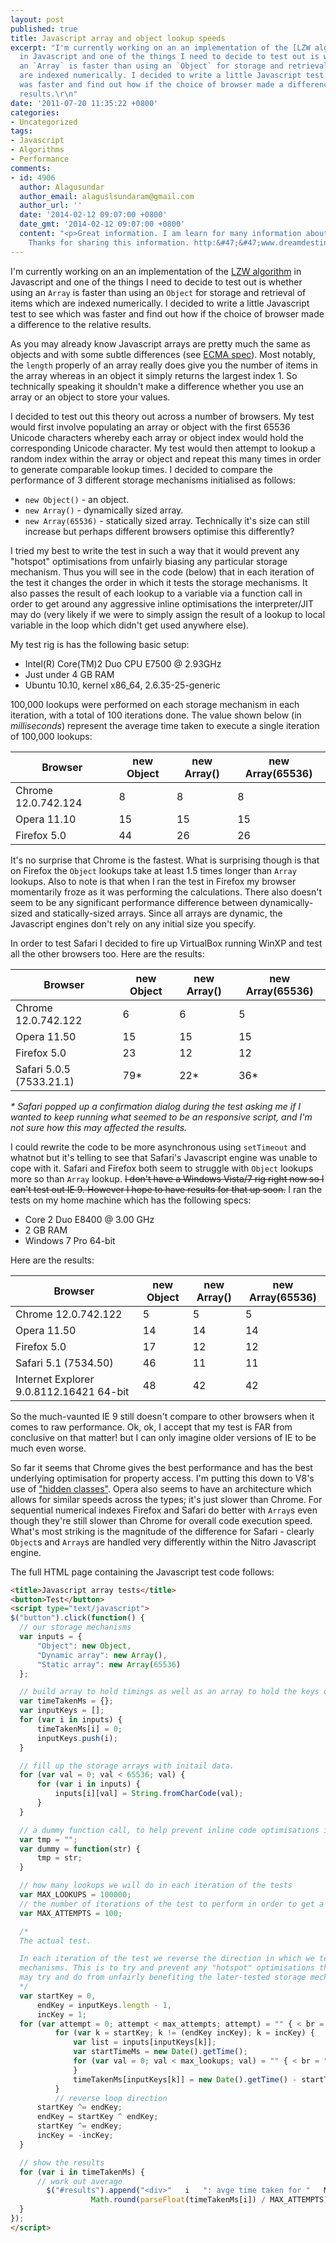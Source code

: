 ```yaml
---
layout: post
published: true
title: Javascript array and object lookup speeds
excerpt: "I'm currently working on an an implementation of the [LZW algorithm](http:&#47;&#47;en.wikipedia.org&#47;wiki&#47;Lempel%E2%80%93Ziv%E2%80%93Welch)
  in Javascript and one of the things I need to decide to test out is whether using
  an `Array` is faster than using an `Object` for storage and retrieval of items which
  are indexed numerically. I decided to write a little Javascript test to see which
  was faster and find out how if the choice of browser made a difference to the relative
  results.\r\n"
date: '2011-07-20 11:35:22 +0800'
categories:
- Uncategorized
tags:
- Javascript
- Algorithms
- Performance
comments:
- id: 4906
  author: Alagusundar
  author_email: alaguslsundaram@gmail.com
  author_url: ''
  date: '2014-02-12 09:07:00 +0800'
  date_gmt: '2014-02-12 09:07:00 +0800'
  content: "<p>Great information. I am learn for many information about your article.
    Thanks for sharing this information. http:&#47;&#47;www.dreamdestinations.in&#47;<&#47;p>\n"
---
```

I'm currently working on an an implementation of the [LZW algorithm](http://en.wikipedia.org/wiki/Lempel–Ziv–Welch) in Javascript and one of the things I need to decide to test out is whether using an `Array` is faster than using an `Object` for storage and retrieval of items which are indexed numerically. I decided to write a little Javascript test to see which was faster and find out how if the choice of browser made a difference to the relative results.

As you may already know Javascript arrays are pretty much the same as objects and with some subtle differences (see [ECMA spec](http://bclary.com/2004/11/07/#a-15.4)). Most notably, the `length` properly of an array really does give you the number of items in the array whereas in an object it simply returns the largest index 1\. So technically speaking it shouldn't make a difference whether you use an array or an object to store your values.

I decided to test out this theory out across a number of browsers. My test would first involve populating an array or object with the first 65536 Unicode characters whereby each array or object index would hold the corresponding Unicode character. My test would then attempt to lookup a random index within the array or object and repeat this many times in order to generate comparable lookup times. I decided to compare the performance of 3 different storage mechanisms initialised as follows:

* `new Object()` - an object.
* `new Array()` - dynamically sized array.
* `new Array(65536)` - statically sized array. Technically it's size can still increase but perhaps different browsers optimise this differently?

I tried my best to write the test in such a way that it would prevent any "hotspot" optimisations from unfairly biasing any particular storage mechanism. Thus you will see in the code (below) that in each iteration of the test it changes the order in which it tests the storage mechanisms. It also passes the result of each lookup to a variable via a function call in order to get around any aggressive inline optimisations the interpreter/JIT may do (very likely if we were to simply assign the result of a lookup to local variable in the loop which didn't get used anywhere else).

My test rig is has the following basic setup:

* Intel(R) Core(TM)2 Duo CPU E7500 @ 2.93GHz
* Just under 4 GB RAM
* Ubuntu 10.10, kernel x86_64, 2.6.35-25-generic

100,000 lookups were performed on each storage mechanism in each iteration, with a total of 100 iterations done. The value shown below (in *milliseconds*) represent the average time taken to execute a single iteration of 100,000 lookups:

| Browser | new Object | new Array() | new Array(65536) |
| --- | --- | --- | --- |
| Chrome 12.0.742.124 | 8 | 8 | 8 |
| Opera 11.10 | 15 | 15 | 15 |
| Firefox 5.0 | 44 | 26 | 26 |

It's no surprise that Chrome is the fastest. What is surprising though is that on Firefox the `Object` lookups take at least 1.5 times longer than `Array` lookups. Also to note is that when I ran the test in Firefox my browser momentarily froze as it was performing the calculations. There also doesn't seem to be any significant performance difference between dynamically-sized and statically-sized arrays. Since all arrays are dynamic, the Javascript engines don't rely on any initial size you specify.

In order to test Safari I decided to fire up VirtualBox running WinXP and test all the other browsers too. Here are the results:

| Browser | new Object | new Array() | new Array(65536) |
| --- | --- | --- | --- |
| Chrome 12.0.742.122 | 6 | 6 | 5 |
| Opera 11.50 | 15 | 15 | 15 |
| Firefox 5.0 | 23 | 12 | 12 |
| Safari 5.0.5 (7533.21.1) | 79* | 22* | 36* |

_* Safari popped up a confirmation dialog during the test asking me if I wanted to keep running what seemed to be an responsive script, and I'm not sure how this may affected the results._

I could rewrite the code to be more asynchronous using `setTimeout` and whatnot but it's telling to see that Safari's Javascript engine was unable to cope with it. Safari and Firefox both seem to struggle with `Object` lookups more so than `Array` lookup. ~~I don't have a Windows Vista/7 rig right now so I can't test out IE 9\. However I hope to have results for that up soon.~~ I ran the tests on my home machine which has the following specs:

* Core 2 Duo E8400 @ 3.00 GHz
* 2 GB RAM
* Windows 7 Pro 64-bit

Here are the results:

| Browser | new Object | new Array() | new Array(65536) |
| --- | --- | --- | --- |
| Chrome 12.0.742.122 | 5 | 5 | 5 |
| Opera 11.50 | 14 | 14 | 14 |
| Firefox 5.0 | 17 | 12 | 12 |
| Safari 5.1 (7534.50) | 46 | 11 | 11 |
| Internet Explorer 9.0.8112.16421 64-bit | 48 | 42 | 42 |

So the much-vaunted IE 9 still doesn't compare to other browsers when it comes to raw performance. Ok, ok, I accept that my test is FAR from conclusive on that matter! but I can only imagine older versions of IE to be much even worse.

So far it seems that Chrome gives the best performance and has the best underlying optimisation for property access. I'm putting this down to V8's use of ["hidden classes"](http://code.google.com/apis/v8/design.html). Opera also seems to have an architecture which allows for similar speeds across the types; it's just slower than Chrome. For sequential numerical indexes Firefox and Safari do better with `Array`s even though they're still slower than Chrome for overall code execution speed. What's most striking is the magnitude of the difference for Safari - clearly `Object`s and `Array`s are handled very differently within the Nitro Javascript engine.

The full HTML page containing the Javascript test code follows:

```html
<title>Javascript array tests</title>
<button>Test</button>
<script type="text/javascript">
$("button").click(function() {
  // our storage mechanisms
  var inputs = {
      "Object": new Object,
      "Dynamic array": new Array(),
      "Static array": new Array(65536)
  };

  // build array to hold timings as well as an array to hold the keys of 'input' so that
  var timeTakenMs = {};
  var inputKeys = [];
  for (var i in inputs) {
      timeTakenMs[i] = 0;
      inputKeys.push(i);
  }

  // fill up the storage arrays with initail data.
  for (var val = 0; val < 65536; val) {
      for (var i in inputs) {
          inputs[i][val] = String.fromCharCode(val);
      }
  }

  // a dummy function call, to help prevent inline code optimisations in the inner test loop below
  var tmp = "";
  var dummy = function(str) {
      tmp = str;
  }

  // how many lookups we will do in each iteration of the tests
  var MAX_LOOKUPS = 100000;
  // the number of iterations of the test to perform in order to get a decent average
  var MAX_ATTEMPTS = 100;

  /*
  The actual test.

  In each iteration of the test we reverse the direction in which we test the storage
  mechanisms. This is to try and prevent any "hotspot" optimisations the Javascript interpreter/JIT
  may try and do from unfairly benefiting the later-tested storage mechanisms.
  */
  var startKey = 0,
      endKey = inputKeys.length - 1,
      incKey = 1;
  for (var attempt = 0; attempt < max_attempts; attempt) = "" { < br = "" >
          for (var k = startKey; k != (endKey incKey); k = incKey) {
              var list = inputs[inputKeys[k]];
              var startTimeMs = new Date().getTime();
              for (var val = 0; val < max_lookups; val) = "" { < br = "" > dummy(list[parseInt(Math.floor(Math.random() * 65536))]);
              }
              timeTakenMs[inputKeys[k]] = new Date().getTime() - startTimeMs;
          }
          // reverse loop direction
      startKey ^= endKey;
      endKey = startKey ^ endKey;
      startKey ^= endKey;
      incKey = -incKey;
  }

  // show the results
  for (var i in timeTakenMs) {
      // work out average
        $("#results").append("<div>"   i   ": avge time taken for "   MAX_LOOKUPS   " lookups: "
                  Math.round(parseFloat(timeTakenMs[i]) / MAX_ATTEMPTS)   " ms</div>");
  }
});
</script>
```